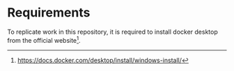 # Requirements
To replicate work in this repository, it is required to install docker desktop from the official website[^fn1].
[^fn1]:https://docs.docker.com/desktop/install/windows-install/
